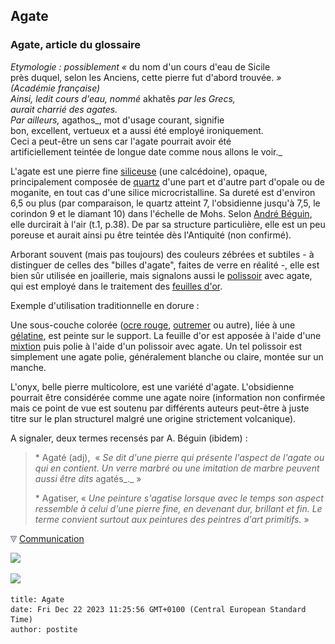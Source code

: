 ## Agate
### Agate, article du glossaire
 _Etymologie : possiblement «_ du nom d'un cours d'eau de Sicile  
près duquel, selon les Anciens, cette pierre fut d'abord trouvée. _»  
(Académie française)  
Ainsi, ledit cours d'eau, nommé_ akhatês _par les Grecs,  
aurait charrié des agates.  
Par ailleurs,_ agathos_, mot d'usage courant, signifie  
bon, excellent, vertueux et a aussi été employé ironiquement.  
Ceci a peut-être un sens car l'agate pourrait avoir été  
artificiellement teintée de longue date comme nous allons le voir._

L'agate est une pierre fine [siliceuse](silice.html) (une calcédoine), opaque, principalement composée de [quartz](quartz.html) d'une part et d'autre part d'opale ou de moganite, en tout cas d'une silice microcristalline. Sa dureté est d'environ 6,5 ou plus (par comparaison, le quartz atteint 7, l'obsidienne jusqu'à 7,5, le corindon 9 et le diamant 10) dans l'échelle de Mohs. Selon [André Béguin](livres.html#beguin), elle durcirait à l'air (t.1, p.38). De par sa structure particulière, elle est un peu poreuse et aurait ainsi pu être teintée dès l'Antiquité (non confirmé).

Arborant souvent (mais pas toujours) des couleurs zébrées et subtiles - à distinguer de celles des "billes d'agate", faites de verre en réalité -, elle est bien sûr utilisée en joaillerie, mais signalons aussi le [polissoir](p.html#polissoir) avec agate, qui est employé dans le traitement des [feuilles d'or](feuillesmetalliques.html).

Exemple d'utilisation traditionnelle en dorure :

Une sous-couche colorée ([ocre rouge](terresrouges.html), [outremer](outremer.html) ou autre), liée à une [gélatine](gelatine.html), est peinte sur le support. La feuille d'or est apposée à l'aide d'une [mixtion](mixtion.html) puis polie à l'aide d'un polissoir avec agate. Un tel polissoir est simplement une agate polie, généralement blanche ou claire, montée sur un manche.

L'onyx, belle pierre multicolore, est une variété d'agate. L'obsidienne pourrait être considérée comme une agate noire (information non confirmée mais ce point de vue est soutenu par différents auteurs peut-être à juste titre sur le plan structurel malgré une origine strictement volcanique).

A signaler, deux termes recensés par A. Béguin (ibidem) :

> \* Agaté (adj),  « _Se dit d'une pierre qui présente l'aspect de l'agate ou qui en contient. Un verre marbré ou une imitation de marbre peuvent aussi être dits_ agatés_._ »
> 
> \* Agatiser, « _Une peinture s'agatise lorsque avec le temps son aspect ressemble à celui d'une pierre fine, en devenant dur, brillant et fin. Le terme convient surtout aux peintures des peintres d'art primitifs._ »



![](images/flechebas.gif) [Communication](http://www.artrealite.com/annonceurs.htm) 

[![](https://cbonvin.fr/sites/regie.artrealite.com/visuels/campagne1.png)](index-2.html#20131014)

![](https://cbonvin.fr/sites/regie.artrealite.com/visuels/campagne2.png)
```
title: Agate
date: Fri Dec 22 2023 11:25:56 GMT+0100 (Central European Standard Time)
author: postite
```
